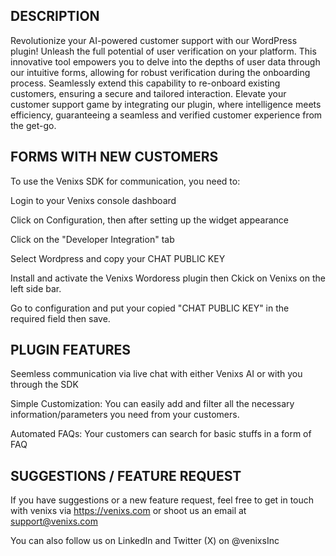 ## DESCRIPTION

Revolutionize your AI-powered customer support with our WordPress plugin! Unleash the full potential of user verification on your platform. This innovative tool empowers you to delve into the depths of user data through our intuitive forms, allowing for robust verification during the onboarding process. Seamlessly extend this capability to re-onboard existing customers, ensuring a secure and tailored interaction. Elevate your customer support game by integrating our plugin, where intelligence meets efficiency, guaranteeing a seamless and verified customer experience from the get-go.


## FORMS WITH NEW CUSTOMERS

To use the Venixs SDK for communication, you need to: 

 Login to your Venixs console dashboard 

Click on Configuration, then after setting up the widget appearance

Click on the "Developer Integration" tab

Select Wordpress and copy your CHAT PUBLIC KEY

Install and activate the Venixs Wordoress plugin then Ckick on Venixs on the left side bar. 

Go to configuration and put your copied "CHAT PUBLIC KEY" in the required field then save.

## PLUGIN FEATURES

Seemless communication via live chat with either Venixs AI or with you through the SDK

Simple Customization: You can easily add and filter all the necessary information/parameters you need from your customers. 

Automated FAQs: Your customers can search for basic stuffs in a form of FAQ

## SUGGESTIONS / FEATURE REQUEST

If you have suggestions or a new feature request, feel free to get in touch with venixs via https://venixs.com or shoot us an email at support@venixs.com 

You can also follow us on LinkedIn and Twitter (X) on @venixsInc